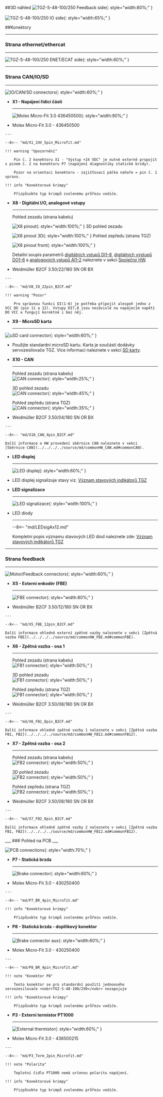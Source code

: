 ##3D náhled
![TGZ-S-48-100/250 Feedback side](../img/MotSide.svg){: style="width:80%;" }
<br>
<br>
![TGZ-S-48-100/250 IO side](../img/IOside.svg){: style="width:65%;" }

##Konektory
___
### Strana ethernet/ethercat
___

![TGZ-S-48-100/250 ENET/ECAT side](../../../../source/img/TGZ-S-48-100_250_enetCon.png){: style="width:60%;" }

___
### Strana CAN/IO/SD
___

![IO/CAN/SD connectors](../../../../source/img/TGZ-S-48-100_250_IO.png){: style="width:60%;" }

<div class="grid cards" markdown>

-   **X1 - Napájení řídicí části**

    ---
	![Molex Micro-Fit 3.0 436450500](../../../../source/img/436500518.svg){: style="width:90%;" }

-    Molex Micro-Fit 3.0 - 436450500

	---

	--8<-- "md/X1_24V_5pin_Microfit.md"
	
	!!! warning "Upozornění"
		
		Pin č. 2 konektoru X1 - "Výstup +24 VDC" je nutné externě propojit s pinem č. 2 na konektoru P7 (napájení diagnostiky statické brzdy).
		
		Pozor na orientaci konektoru - zajišťovací páčka nahoře = pin č. 1 vpravo.
		
	!!! info "Konektorové krimpy"
	
		Přizpůsobte typ krimpů zvolenému průřezu vodiče.

-   **X8 - Digitální I/O, analogové vstupy**

    ---
	Pohled zezadu (strana kabelu)   
	
	![X8 pinout](../../../../source/img/1277370000.svg){: style="width:100%;" }
	3D pohled zezadu   
	
	![X8 pinout 3D](../../../../source/img/1277370000_1.svg){: style="width:100%;" }
	Pohled zepředu (strana TGZ)   
	
	![X8 pinout front](../../../../source/img/1277370000_2.svg){: style="width:100%;" }

	Detailní soupis parametrů 
	[digitálních vstupů DI1-8](../../../../source/md/commonHW_DI.md#commonDI1-8), 
	[digitálních výstupů DO1-6](../../../../source/md/commonHW_DO.md#commonDO1-6) a 
	[analogových vstupů AI1-2](../../../../source/md/commonHW_AI.md#commonAI1-2) 
	naleznete v sekci [Společný HW](../../../../source/md/commonHW_DI.md#commonDI1-8).
	

-    Weidmüller B2CF 3.50/22/180 SN OR BX

	---

	--8<-- "md/X8_IO_22pin_B2CF.md"
	
	!!! warning "Pozor"	
	
		Pro správnou funkci DI(1-6) je potřeba připojit alespoň jedno z VCC DO (pin 11 a 12). Vstupy DI7,8 jsou nezávislé na napájecím napětí DO VCC a fungují korektně i bez něj.
	
-   **X9 - MicroSD karta**

    ---
![uSD card connector](../../../../source/img/uSD.png){: style="width:60%;" }

-    Použijte standardní microSD kartu. Karta je součástí dodávky servozesilovače TGZ. Více informací naleznete v sekci [SD karty](../../TGZ_SW/SD/md/SD.md#SDparams).

-   **X10 - CAN**

    ---
	Pohled zezadu (strana kabelu)   
	![CAN connector](../../../../source/img/1277270000.svg){: style="width:25%;" }
	
	3D pohled zezadu   
	![CAN connector](../../../../source/img/1277270000_1.svg){: style="width:45%;" }
	
	Pohled zepředu (strana TGZ)   
	![CAN connector](../../../../source/img/1277270000_2.svg){: style="width:35%;" }

-    Weidmüller B2CF 3.50/04/180 SN OR BX

    ---

	--8<-- "md/X10_CAN_4pin_B2CF.md"
	
	Další informace o HW provedení sběrnice CAN naleznete v sekci [Sběrnice CAN](../../../../source/md/commonHW_CAN.md#commonCAN).
	
-	**LED displej**

	---
	
	![LED displej](../../../../source/img/TGZ_LED.png){: style="width:60%;" }
	
-	LED displej signalizuje stavy viz. [Význam stavových indikátorů TGZ](../../TGZ_SW/LED/md/description.md#LED_sigs)

-	**LED signalizace**

	---
	
	![LED signalizace](../../../../source/img/statusLedsECAT.svg){: style="width:100%;" }
	
-	LED diody

	---
	
	--8<-- "md/LEDsigAx12.md"
	
	Kompletní popis významu stavových LED diod naleznete zde: [Význam stavových indikátorů TGZ](../../TGZ_SW/LED/md/description.md#LED_sigs)

</div>

   
___
### Strana feedback
___

![Motor/Feedback connectors](../../../../source/img/TGZ-S-48-100_250_FBconns.png){: style="width:60%;" }

<div class="grid cards" markdown>

-   **X5 - Externí enkodér (FBE)**

    ---
	
	![FBE connector](../../../../source/img/1277320000.svg){: style="width:80%;" }

-    Weidmüller B2CF 3.50/12/180 SN OR BX

	---

	--8<-- "md/X5_FBE_12pin_B2CF.md"
	
	Další informace ohledně externí zpětné vazby naleznete v sekci [Zpětná vazba FBE](../../../../source/md/commonHW_FBE.md#commonFBE).

-   **X6 - Zpětná vazba - osa 1**

    ---
	
	Pohled zezadu (strana kabelu) 	
	![FB1 connector](../../../../source/img/1277290000.svg){: style="width:50%;" }
	
	3D pohled zezadu   
	![FB1 connector](../../../../source/img/1277290000_1.svg){: style="width:50%;" }
	
	Pohled zepředu (strana TGZ)   
	![FB1 connector](../../../../source/img/1277290000_2.svg){: style="width:50%;" }

-    Weidmüller B2CF 3.50/08/180 SN OR BX

    ---

	--8<-- "md/X6_FB1_8pin_B2CF.md"
	
	Další informace ohledně zpětné vazby 1 naleznete v sekci [Zpětná vazba FB1, FB2](../../../../source/md/commonHW_FB12.md#commonFB12).
	
-   **X7 - Zpětná vazba - osa 2**

    ---
	
	Pohled zezadu (strana kabelu) 	
	![FB2 connector](../../../../source/img/1277290000.svg){: style="width:50%;" }
	
	3D pohled zezadu   
	![FB2 connector](../../../../source/img/1277290000_1.svg){: style="width:50%;" }
	
	Pohled zepředu (strana TGZ)   
	![FB2 connector](../../../../source/img/1277290000_2.svg){: style="width:50%;" }

-    Weidmüller B2CF 3.50/08/180 SN OR BX

    ---

	--8<-- "md/X7_FB2_8pin_B2CF.md"
	
	Další informace ohledně zpětné vazby 2 naleznete v sekci [Zpětná vazba FB1, FB2](../../../../source/md/commonHW_FB12.md#commonFB12).
	
</div>
___
### Pohled na PCB
___

![PCB connections](../../../../source/img/TGZ-S-48-100_250_brd.png){: style="width:70%;" }


<div class="grid cards" markdown>

-   **P7 - Statická brzda**

    ---
	
	![Brake connector](../../../../source/img/430450412.svg){: style="width:60%;" }

-    Molex Micro-Fit 3.0 - 430250400

	---

	--8<-- "md/P7_BR_4pin_Microfit.md"
	
	!!! info "Konektorové krimpy"
	
		Přizpůsobte typ krimpů zvolenému průřezu vodiče.
		
-   **P8 - Statická brzda - doplňkový konektor**

    ---
	
	![Brake connector aux](../../../../source/img/430450412.svg){: style="width:60%;" }

-    Molex Micro-Fit 3.0 - 430250400

	---

	--8<-- "md/P8_BR_4pin_Microfit.md"
	
	!!! note "Konektor P8"
	
		Tento konektor se pro standardní použití jednoosého servozesilovače <nobr>TGZ-S-48-100/250</nobr> nezapojuje
	
	!!! info "Konektorové krimpy"
	
		Přizpůsobte typ krimpů zvolenému průřezu vodiče.
		
-   **P3 - Externí termistor PT1000**

    ---
	
	![External thermistor](../../../../source/img/436500215.svg){: style="width:60%;" }

-    Molex Micro-Fit 3.0 - 436500215

	---

	--8<-- "md/P3_Term_2pin_Microfit.md"
	
	!!! note "Polarita"
	
		Teplotní čidlo PT1000 nemá určenou polaritu napájení.
	
	!!! info "Konektorové krimpy"
	
		Přizpůsobte typ krimpů zvolenému průřezu vodiče.		

</div>